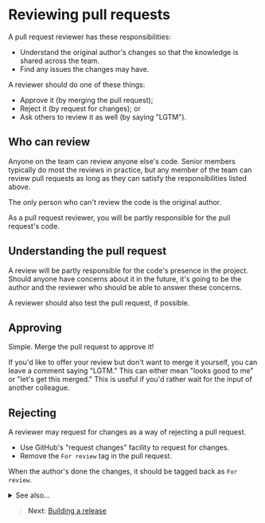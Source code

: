# Reviewing pull requests

A pull request reviewer has these responsibilities:

- Understand the original author's changes so that the knowledge is shared across the team.
- Find any issues the changes may have.

A reviewer should do one of these things:

- Approve it (by merging the pull request);
- Reject it (by request for changes); or
- Ask others to review it as well (by saying "LGTM").

## Who can review

Anyone on the team can review anyone else's code. Senior members typically do most the reviews in practice, but any member of the team can review pull requests as long as they can satisfy the responsibilities listed above.

The only person who can't review the code is the original author.

As a pull request reviewer, you will be partly responsible for the pull request's code.

## Understanding the pull request

A review will be partly responsible for the code's presence in the project. Should anyone have concerns about it in the future, it's going to be the author and the reviewer who should be able to answer these concerns.

A reviewer should also test the pull request, if possible.

## Approving

Simple. Merge the pull request to approve it!

If you'd like to offer your review but don't want to merge it yourself, you can leave a comment saying "LGTM." This can either mean "looks good to me" or "let's get this merged." This is useful if you'd rather wait for the input of another colleague.

## Rejecting

A reviewer may request for changes as a way of rejecting a pull request.

- Use GitHub's "request changes" facility to request for changes.
- Remove the `For review` tag in the pull request.

When the author's done the changes, it should be tagged back as `For review`.

<details>
<summary>See also...</summary>

<ul>
<li><a href='https://help.github.com/articles/reviewing-proposed-changes-in-a-pull-request/'>Reviewing proposed changes in a pull request</a> (github.com)</li>
<li><a href='https://help.github.com/articles/about-pull-request-reviews/'>About pull request reviews</a> (github.com)</li>
</ul>
</details>

> **Next**: [Building a release](releasing.md)
